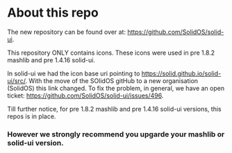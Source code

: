 # About this repo

The new repository can be found over at: https://github.com/SolidOS/solid-ui.

This repository ONLY contains icons. 
These icons were used in pre 1.8.2 mashlib and pre 1.4.16 solid-ui. 

In solid-ui we had the icon base uri pointing to https://solid.github.io/solid-ui/src/. With the move of the SOlidOS gitHub to a new organisation (SolidOS) this link changed.
To fix the problem, in general, we have an open ticket: https://github.com/SolidOS/solid-ui/issues/496.


Till further notice, for pre 1.8.2 mashlib and pre 1.4.16 solid-ui versions, this repos is in place. 

### However we strongly recommend you upgarde your mashlib or solid-ui version.





